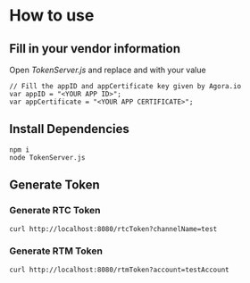 # How to use
## Fill in your vendor information
Open *TokenServer.js* and replace <YOUR APP ID> and <YOUR APP CERTIFICATE> with your value
```
// Fill the appID and appCertificate key given by Agora.io
var appID = "<YOUR APP ID>";
var appCertificate = "<YOUR APP CERTIFICATE>";
```

## Install Dependencies

```shell
npm i
node TokenServer.js
```

## Generate Token
### Generate RTC Token
```shell
curl http://localhost:8080/rtcToken?channelName=test
```

### Generate RTM Token
```shell
curl http://localhost:8080/rtmToken?account=testAccount
```
